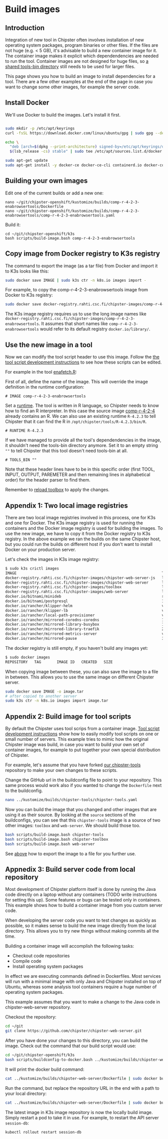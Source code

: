# Build images
## Introduction

Integration of new tool in Chipster often involves installation of new operating system packages, program binaries or other files.  If the files are not huge (e.g. < 5 GB), it's advisable to build a new container image for it. The container image makes it explicit which dependendencies are needed to run the tool. Container images are not designed for huge files, so [a shared tools-bin directory](tools-bin-host-mount.md) still needs to be used for larger files.

This page shows you how to build an image to install dependencies for a tool. There are a few other examples at the end of the page in case you want to change some other images, for example the server code. 

## Install Docker

We'll use Docker to build the images. Let's install it first.

```bash

sudo mkdir -p /etc/apt/keyrings
curl -fsSL https://download.docker.com/linux/ubuntu/gpg | sudo gpg --dearmor -o /etc/apt/keyrings/docker.gpg

echo \
  "deb [arch=$(dpkg --print-architecture) signed-by=/etc/apt/keyrings/docker.gpg] https://download.docker.com/linux/ubuntu \
  $(lsb_release -cs) stable" | sudo tee /etc/apt/sources.list.d/docker.list > /dev/null

sudo apt-get update
sudo apt-get install -y docker-ce docker-ce-cli containerd.io docker-compose-plugin
```

## Building your own images

Edit one of the current builds or add a new one:

```
nano ~/git/chipster-openshift/kustomize/builds/comp-r-4-2-3-enabrowsertools/Dockerfile
nano ~/git/chipster-openshift/kustomize/builds/comp-r-4-2-3-enabrowsertools/comp-r-4-2-3-enabrowsertools.yaml
```

Build it:

```
cd ~/git/chipster-openshift/k3s
bash scripts/build-image.bash comp-r-4-2-3-enabrowsertools
```

## Copy image from Docker registry to K3s registry

The command to export the image (as a tar file) from Docker and import it to K3s looks like this:

```bash
sudo docker save IMAGE | sudo k3s ctr -n k8s.io images import -
```

For example, to copy the comp-r-4-2-3-enabrowsertools image from Docker to K3s registry:

```bash
sudo docker save docker-registry.rahti.csc.fi/chipster-images/comp-r-4-2-3-enabrowsertools | sudo k3s ctr -n k8s.io images import -
```

The K3s image registry requires us to use the long image names like `docker-registry.rahti.csc.fi/chipster-images/comp-r-4-2-3-enabrowsertools`. It assumes that short names like `comp-r-4-2-3-enabrowsertools` would refer to its default registry `docker.io/library/`.

## Use the new image in a tool

Now we can modify the tool script header to use this image. Follow the [the tool script development instructions](tool-script-dev.md) to see how these scripts can be edited.

For example in the tool [enafetch.R](https://github.com/chipster/chipster-tools/blob/master/tools/common/R/enafetch.R):

First of all, define the name of the image. This will override the image definition in the runtime configuration:

```
# IMAGE comp-r-4-2-3-enabrowsertools
```

Set a [runtime](tool-script-dev.md#runtimes). The tool is written in R language, so Chipster needs to know how to find an R interpreter. In this case the source image [comp-r-4-2-4](https://github.com/chipster/chipster-openshift/tree/k3s/kustomize/builds/comp-r-4-2-3) already contains an R. We can also use an existing runtime `R-4.2.3` to tell Chipster that it can find the R in `/opt/chipster/tools/R-4.2.3/bin/R`. 

```
# RUNTIME R-4.2.3
```

If we have managed to provide all the tool's dependendencies in the image, it shouldn't need the tools-bin directory anymore. Set it to an empty string `""` to tell Chipster that this tool doesn't need tools-bin at all. 

```
# TOOLS_BIN ""
```

Note that these header lines have to be in this specific order (first TOOL, INPUT, OUTPUT, PAREMETER and then remaining lines in alphabetical order) for the header parser to find them. 

Remember to [reload toolbox](tool-script-dev.md#reload-toolbox-after-tool-script-changes) to apply the changes.

## Appendix 1: Two local image registries

There are two local image registries involved in this process, one for K3s and one for Docker. The K3s image registry is used for running the containers and the Docker image registry is used for building the images. To use the new image, we have to copy it from the Docker registry to K3s registry. In the above example we ran the builds on the same Chipster host, but you could run the builds on different host if you don't want to install Docker on your production server.

Let's check the images in K3s image registry:

```bash
$ sudo k3s crictl images
IMAGE                                                                 TAG                    IMAGE ID            SIZE
docker-registry.rahti.csc.fi/chipster-images/chipster-web-server-js   latest                 ba6b8e4832b16       280MB
docker-registry.rahti.csc.fi/chipster-images/chipster-web-server      latest                 d308fcb91521f       903MB
docker-registry.rahti.csc.fi/chipster-images/toolbox                  latest                 7f94300d1e138       904MB
docker-registry.rahti.csc.fi/chipster-images/web-server               latest                 e8c8edaaf2417       989MB
docker.io/bitnami/minideb                                             stretch                e398a222dbd61       22.2MB
docker.io/bitnami/postgresql                                          11.6.0-debian-9-r48    6db6971e4c89c       81.2MB
docker.io/rancher/klipper-helm                                        v0.7.3-build20220613   38b3b9ad736af       83MB
docker.io/rancher/klipper-lb                                          v0.3.5                 dbd43b6716a08       3.33MB
docker.io/rancher/local-path-provisioner                              v0.0.21                fb9b574e03c34       11.4MB
docker.io/rancher/mirrored-coredns-coredns                            1.9.1                  99376d8f35e0a       14.1MB
docker.io/rancher/mirrored-library-busybox                            1.34.1                 7a80323521ccd       777kB
docker.io/rancher/mirrored-library-traefik                            2.6.2                  72463d8000a35       30.3MB
docker.io/rancher/mirrored-metrics-server                             v0.5.2                 f73640fb50619       26MB
docker.io/rancher/mirrored-pause                                      3.6                    6270bb605e12e       301kB
```

The docker registry is still empty, if you haven't build any images yet:

```bash
$ sudo docker images
REPOSITORY   TAG       IMAGE ID   CREATED   SIZE
```

When copying image between these, you can also save the image to a file in between. This allows you to use the same image on different Chipster server.

```bash
sudo docker save IMAGE -o image.tar
# after copied to another server
sudo k3s ctr -n k8s.io images import image.tar
```


## Appendix 2: Build image for tool scripts

By default the Chipster uses tool scrips from a container image. [Tool script development instructions](tool-script-dev.md) show how to easily modify tool scripts on one or small number of servers. This example tries to mimic how the original Chipster image was build, in case you want to build your own set of container images, for example to put together your own special distribution of Chipster.

For example, let's assume that you have forked [our chipster-tools](https://github.com/chipster/chipster-tools) repository to make your own changes to these scripts. 

Change the GitHub url in the buildconfig file to point to your repository. This same process would work also if you wanted to change the `Dockerfile` next to the buildconfig.

```bash
nano ../kustomize/builds/chipster-tools/chipster-tools.yaml
```

Now you can build the image that you changed and other images that are using it as their source. By looking at the `source` sections of the buildconfigs, you can see that this `chipster-tools` image is a source of two other images: `toolbox` and `web-server`. We should build those too.

```bash
bash scripts/build-image.bash chipster-tools
bash scripts/build-image.bash chipster-toolbox
bash scripts/build-image.bash web-server
```

See [above](#appendix-1-two-local-image-registries) how to export the image to a file for you further use.

## Appnedix 3: Build server code from local repository

Most development of Chipster platform itself is done by running the Java code directly on a laptop without any containers (TODO write instructions for setting this up). Some features or bugs can be tested only in containers. This example shows how to build a container image from you custom server code.

When developing the server code you want to test changes as quickly as possible, so it makes sense to build the new image directly from the local directory. This allows you to try new things without making commits all the time.

Building a container image will accomplish the following tasks:

* Checkout code repositories
* Compile code
* Install operating system packages

In effect we are executing commands defined in Dockerfiles. Most services will run with a minimal image with only Java and Chipster installed on top of Ubuntu, whereas some analysis tool containers require a huge number of operating system packages.


This example assumes that you want to make a change to the Java code in chipster-web-server repository.

Checkout the repository:

```bash
cd ~/git
git clone https://github.com/chipster/chipster-web-server.git
```

After you have done your changes to this directory, you can build the image. Check out the command that our build script would use:

```bash
cd ~/git/chipster-openshift/k3s
bash scripts/buildconfig-to-docker.bash ../kustomize/builds/chipster-web-server
```

It will print the docker build command:

```bash
cat ../kustomize/builds/chipster-web-server/Dockerfile | sudo docker build -t chipster-web-server -f - https://github.com/chipster/chipster-web-server.git
```

Run the command, but replace the repository URL in the end with a path to your local directory:

```bash
cat ../kustomize/builds/chipster-web-server/Dockerfile | sudo docker build -t chipster-web-server -f -  ~/git/chipster-web-server
```

The latest image in K3s image repository is now the locally build image. Simply restart a pod to take it in use. For example, to restart the API server `session-db`: 

```bash
kubectl rollout restart session-db
```
